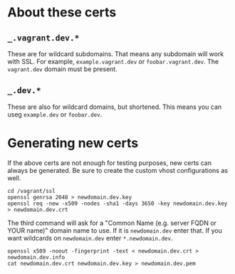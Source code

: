 # About these certs

## `_.vagrant.dev.*`

These are for wildcard subdomains. That means any subdomain will work with SSL.
For example, `example.vagrant.dev` or `foobar.vagrant.dev`. The `vagrant.dev`
domain must be present.

## `_.dev.*`

These are also for wildcard domains, but shortened. This means you can useg
`example.dev` or `foobar.dev`.

# Generating new certs

If the above certs are not enough for testing purposes, new certs can always be
generated. Be sure to create the custom vhost configurations as well.

```
cd /vagrant/ssl
openssl genrsa 2048 > newdomain.dev.key
openssl req -new -x509 -nodes -sha1 -days 3650 -key newdomain.dev.key > newdomain.dev.crt
```

The third command will ask for a "Common Name (e.g. server FQDN or YOUR name)"
domain name to use. If it is `newdomain.dev` enter that. If you want wildcards
on `newdomain.dev` enter `*.newdomain.dev`.

```
openssl x509 -noout -fingerprint -text < newdomain.dev.crt > newdomain.dev.info
cat newdomain.dev.crt newdomain.dev.key > newdomain.dev.pem
```
